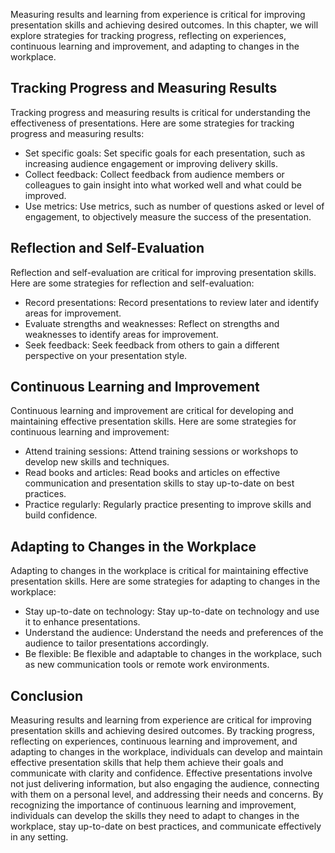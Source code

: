 
Measuring results and learning from experience is critical for improving presentation skills and achieving desired outcomes. In this chapter, we will explore strategies for tracking progress, reflecting on experiences, continuous learning and improvement, and adapting to changes in the workplace.

Tracking Progress and Measuring Results
---------------------------------------

Tracking progress and measuring results is critical for understanding the effectiveness of presentations. Here are some strategies for tracking progress and measuring results:

* Set specific goals: Set specific goals for each presentation, such as increasing audience engagement or improving delivery skills.
* Collect feedback: Collect feedback from audience members or colleagues to gain insight into what worked well and what could be improved.
* Use metrics: Use metrics, such as number of questions asked or level of engagement, to objectively measure the success of the presentation.

Reflection and Self-Evaluation
------------------------------

Reflection and self-evaluation are critical for improving presentation skills. Here are some strategies for reflection and self-evaluation:

* Record presentations: Record presentations to review later and identify areas for improvement.
* Evaluate strengths and weaknesses: Reflect on strengths and weaknesses to identify areas for improvement.
* Seek feedback: Seek feedback from others to gain a different perspective on your presentation style.

Continuous Learning and Improvement
-----------------------------------

Continuous learning and improvement are critical for developing and maintaining effective presentation skills. Here are some strategies for continuous learning and improvement:

* Attend training sessions: Attend training sessions or workshops to develop new skills and techniques.
* Read books and articles: Read books and articles on effective communication and presentation skills to stay up-to-date on best practices.
* Practice regularly: Regularly practice presenting to improve skills and build confidence.

Adapting to Changes in the Workplace
------------------------------------

Adapting to changes in the workplace is critical for maintaining effective presentation skills. Here are some strategies for adapting to changes in the workplace:

* Stay up-to-date on technology: Stay up-to-date on technology and use it to enhance presentations.
* Understand the audience: Understand the needs and preferences of the audience to tailor presentations accordingly.
* Be flexible: Be flexible and adaptable to changes in the workplace, such as new communication tools or remote work environments.

Conclusion
----------

Measuring results and learning from experience are critical for improving presentation skills and achieving desired outcomes. By tracking progress, reflecting on experiences, continuous learning and improvement, and adapting to changes in the workplace, individuals can develop and maintain effective presentation skills that help them achieve their goals and communicate with clarity and confidence. Effective presentations involve not just delivering information, but also engaging the audience, connecting with them on a personal level, and addressing their needs and concerns. By recognizing the importance of continuous learning and improvement, individuals can develop the skills they need to adapt to changes in the workplace, stay up-to-date on best practices, and communicate effectively in any setting.
